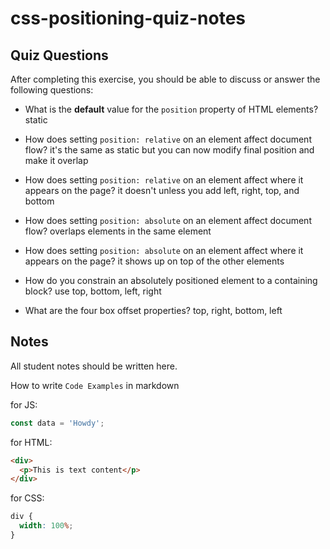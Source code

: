 # css-positioning-quiz-notes

## Quiz Questions

After completing this exercise, you should be able to discuss or answer the following questions:

- What is the **default** value for the `position` property of HTML elements?
  static

- How does setting `position: relative` on an element affect document flow?
  it's the same as static but you can now modify final position and make it overlap

- How does setting `position: relative` on an element affect where it appears on the page?
  it doesn't unless you add left, right, top, and bottom

- How does setting `position: absolute` on an element affect document flow?
  overlaps elements in the same element

- How does setting `position: absolute` on an element affect where it appears on the page?
  it shows up on top of the other elements

- How do you constrain an absolutely positioned element to a containing block?
  use top, bottom, left, right

- What are the four box offset properties?
  top, right, bottom, left

## Notes

All student notes should be written here.

How to write `Code Examples` in markdown

for JS:

```javascript
const data = 'Howdy';
```

for HTML:

```html
<div>
  <p>This is text content</p>
</div>
```

for CSS:

```css
div {
  width: 100%;
}
```
